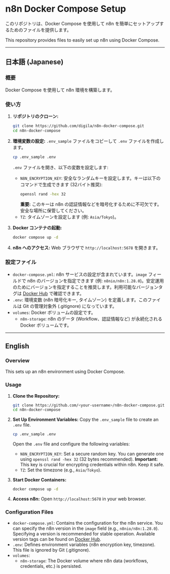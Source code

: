 # n8n Docker Compose Setup

このリポジトリは、Docker Compose を使用して n8n を簡単にセットアップするためのファイルを提供します。

This repository provides files to easily set up n8n using Docker Compose.

---

## 日本語 (Japanese)

### 概要

Docker Compose を使用して n8n 環境を構築します。

### 使い方

1.  **リポジトリのクローン:**
    ```bash
    git clone https://github.com/digila/n8n-docker-compose.git
    cd n8n-docker-compose
    ```

2.  **環境変数の設定:**
    `.env_sample` ファイルをコピーして `.env` ファイルを作成します。
    ```bash
    cp .env_sample .env
    ```
    `.env` ファイルを開き、以下の変数を設定します:
    *   `N8N_ENCRYPTION_KEY`: 安全なランダムキーを設定します。キーは以下のコマンドで生成できます (32バイト推奨):
        ```bash
        openssl rand -hex 32
        ```
        **重要:** このキーは n8n の認証情報などを暗号化するために不可欠です。安全な場所に保管してください。
    *   `TZ`: タイムゾーンを設定します (例: `Asia/Tokyo`)。

3.  **Docker コンテナの起動:**
    ```bash
    docker compose up -d
    ```

4.  **n8n へのアクセス:**
    Web ブラウザで `http://localhost:5678` を開きます。

### 設定ファイル

*   `docker-compose.yml`: n8n サービスの設定が含まれています。`image` フィールドで n8n のバージョンを指定できます (例: `n8nio/n8n:1.28.0`)。安定運用のためにバージョンを指定することを推奨します。利用可能なバージョンタグは [Docker Hub](https://hub.docker.com/r/n8nio/n8n/tags) で確認できます。
*   `.env`: 環境変数 (n8n 暗号化キー, タイムゾーン) を定義します。このファイルは Git の管理対象外 (.gitignore) になっています。
*   `volumes`: Docker ボリュームの設定です。
    *   `n8n-storage`: n8n のデータ (Workflow、認証情報など) が永続化される Docker ボリュームです。

---

## English

### Overview

This sets up an n8n environment using Docker Compose.

### Usage

1.  **Clone the Repository:**
    ```bash
    git clone https://github.com/<your-username>/n8n-docker-compose.git
    cd n8n-docker-compose
    ```

2.  **Set Up Environment Variables:**
    Copy the `.env_sample` file to create an `.env` file.
    ```bash
    cp .env_sample .env
    ```
    Open the `.env` file and configure the following variables:
    *   `N8N_ENCRYPTION_KEY`: Set a secure random key. You can generate one using `openssl rand -hex 32` (32 bytes recommended).
        **Important:** This key is crucial for encrypting credentials within n8n. Keep it safe.
    *   `TZ`: Set the timezone (e.g., `Asia/Tokyo`).

3.  **Start Docker Containers:**
    ```bash
    docker compose up -d
    ```

4.  **Access n8n:**
    Open `http://localhost:5678` in your web browser.

### Configuration Files

*   `docker-compose.yml`: Contains the configuration for the n8n service. You can specify the n8n version in the `image` field (e.g., `n8nio/n8n:1.28.0`). Specifying a version is recommended for stable operation. Available version tags can be found on [Docker Hub](https://hub.docker.com/r/n8nio/n8n/tags).
*   `.env`: Defines environment variables (n8n encryption key, timezone). This file is ignored by Git (.gitignore).
*   `volumes`:
    *   `n8n-storage`: The Docker volume where n8n data (workflows, credentials, etc.) is persisted.
